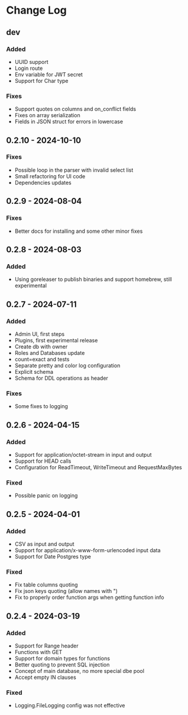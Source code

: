 # Change Log

## dev

### Added
* UUID support
* Login route
* Env variable for JWT secret
* Support for Char type

### Fixes
* Support quotes on columns and on_conflict fields
* Fixes on array serialization
* Fields in JSON struct for errors in lowercase

## 0.2.10 - 2024-10-10

### Fixes
* Possible loop in the parser with invalid select list
* Small refactoring for UI code
* Dependencies updates

## 0.2.9 - 2024-08-04

### Fixes
* Better docs for installing and some other minor fixes

## 0.2.8 - 2024-08-03

### Added
* Using goreleaser to publish binaries and support homebrew, still experimental

## 0.2.7 - 2024-07-11

### Added
* Admin UI, first steps
* Plugins, first experimental release
* Create db with owner
* Roles and Databases update
* count=exact and tests
* Separate pretty and color log configuration
* Explicit schema
* Schema for DDL operations as header

### Fixes
* Some fixes to logging

## 0.2.6 - 2024-04-15

### Added
* Support for application/octet-stream in input and output
* Support for HEAD calls
* Configuration for ReadTimeout, WriteTimeout and RequestMaxBytes

### Fixed
* Possible panic on logging

## 0.2.5 - 2024-04-01

### Added
* CSV as input and output
* Support for application/x-www-form-urlencoded input data
* Support for Date Postgres type

### Fixed
* Fix table columns quoting
* Fix json keys quoting (allow names with ")
* Fix to properly order function args when getting function info

## 0.2.4 - 2024-03-19

### Added
* Support for Range header
* Functions with GET
* Support for domain types for functions
* Better quoting to prevent SQL injection
* Concept of main database, no more special dbe pool
* Accept empty IN clauses 

### Fixed
* Logging.FileLogging config was not effective
